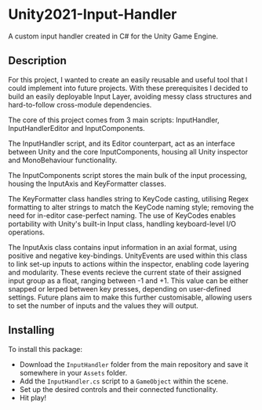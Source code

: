 # Unity2021-Input-Handler
A custom input handler created in C# for the Unity Game Engine.

## Description
For this project, I wanted to create an easily reusable and useful tool that I could implement into future projects. With these prerequisites I decided to build an easily deployable Input Layer, avoiding messy class structures and hard-to-follow cross-module dependencies.

The core of this project comes from 3 main scripts: InputHandler, InputHandlerEditor and InputComponents.

The InputHandler script, and its Editor counterpart, act as an interface between Unity and the core InputComponents, housing all Unity inspector and MonoBehaviour functionality.

The InputComponents script stores the main bulk of the input processing, housing the InputAxis and KeyFormatter classes.

The KeyFormatter class handles string to KeyCode casting, utilising Regex formatting to alter strings to match the KeyCode naming style; removing the need for in-editor case-perfect naming. The use of KeyCodes enables portability with Unity's built-in Input class, handling keyboard-level I/O operations.

The InputAxis class contains input information in an axial format, using positive and negative key-bindings. UnityEvents are used within this class to link set-up inputs to actions within the inspector, enabling code layering and modularity. These events recieve the current state of their assigned input group as a float, ranging between -1 and +1. This value can be either snapped or lerped between key presses, depending on user-defined settings. Future plans aim to make this further customisable, allowing users to set the number of inputs and the values they will output.

## Installing
To install this package:
- Download the <code>InputHandler</code> folder from the main repository and save it somewhere in your <code>Assets</code> folder.
- Add the <code>InputHandler.cs</code> script to a <code>GameObject</code> within the scene.
- Set up the desired controls and their connected functionality.
- Hit play!
